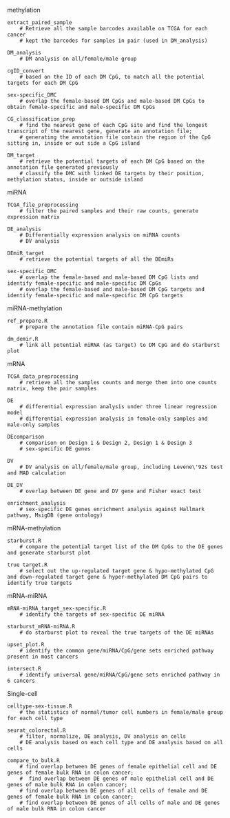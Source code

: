 methylation
	
	extract_paired_sample
		# Retrieve all the sample barcodes available on TCGA for each cancer
		# kept the barcodes for samples in pair (used in DM_analysis)
	
	DM_analysis
		# DM analysis on all/female/male group
	
	cgID_convert
		# based on the ID of each DM CpG, to match all the potential targets for each DM CpG
	
	sex-specific_DMC
		# overlap the female-based DM CpGs and male-based DM CpGs to obtain female-specific and male-specific DM CpGs
	
	CG_classification_prep
		# find the nearest gene of each CpG site and find the longest transcript of the nearest gene, generate an annotation file;
		# generating the annotation file contain the region of the CpG sitting in, inside or out side a CpG island
	
	DM_target
		# retrieve the potential targets of each DM CpG based on the annotation file generated previously
		# classify the DMC with linked DE targets by their position, methylation status, inside or outside island




miRNA
	
	TCGA_file_preprocessing
		# filter the paired samples and their raw counts, generate expression matrix
	
	DE_analysis
		# Differentially expression analysis on miRNA counts
		# DV analysis

	DEmiR_target
		# retrieve the potential targets of all the DEmiRs

	sex-specific_DMC
		# overlap the female-based and male-based DM CpG lists and identify female-specific and male-specific DM CpGs
		# overlap the female-based and male-based DM CpG targets and identify female-specific and male-specific DM CpG targets




miRNA-methylation

	ref_prepare.R
		# prepare the annotation file contain miRNA-CpG pairs
	
	dm_demir.R
		# link all potential miRNA (as target) to DM CpG and do starburst plot




mRNA

	TCGA_data_preprocessing
		# retrieve all the samples counts and merge them into one counts matrix, keep the pair samples

	DE
		# differential expression analysis under three linear regression model
		# differential expression analysis in female-only samples and male-only samples

	DEcomparison
		# comparison on Design 1 & Design 2, Design 1 & Design 3
		# sex-specific DE genes

	DV
		# DV analysis on all/female/male group, including Levene\'92s test and MAD calculation

	DE_DV
		# overlap between DE gene and DV gene and Fisher exact test
	
	enrichment_analysis
		# sex-specific DE genes enrichment analysis against Hallmark pathway, MsigDB (gene ontology)




mRNA-methylation

	starburst.R
		# compare the potential target list of the DM CpGs to the DE genes and generate starburst plot
	
	true target.R
		# select out the up-regulated target gene & hypo-methylated CpG and down-regulated target gene & hyper-methylated DM CpG pairs to identify true targets





mRNA-miRNA
	
	mRNA-miRNA_target_sex-specific.R
		# identify the targets of sex-specific DE miRNA

	starburst_mRNA-miRNA.R
		# do starburst plot to reveal the true targets of the DE miRNAs

	upset_plot.R
		# identify the common gene/miRNA/CpG/gene sets enriched pathway present in most cancers

	intersect.R
		# identify universal gene/miRNA/CpG/gene sets enriched pathway in 6 cancers




Single-cell
	
	celltype-sex-tissue.R
		# the statistics of normal/tumor cell numbers in female/male group for each cell type

	seurat_colorectal.R
		# filter, normalize, DE analysis, DV analysis on cells
		# DE analysis based on each cell type and DE analysis based on all cells

	compare_to_bulk.R
		# find overlap between DE genes of female epithelial cell and DE genes of female bulk RNA in colon cancer; 
		#  find overlap between DE genes of male epithelial cell and DE genes of male bulk RNA in colon cancer; 
		# find overlap between DE genes of all cells of female and DE genes of female bulk RNA in colon cancer;
		# find overlap between DE genes of all cells of male and DE genes of male bulk RNA in colon cancer




		

